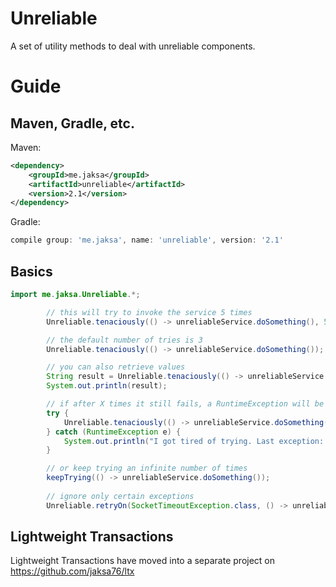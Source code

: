 # Unreliable
A set of utility methods to deal with unreliable components.

# Guide

## Maven, Gradle, etc.

Maven:
```xml
<dependency>
    <groupId>me.jaksa</groupId>
    <artifactId>unreliable</artifactId>
    <version>2.1</version>
</dependency>
```

Gradle:
```groovy
compile group: 'me.jaksa', name: 'unreliable', version: '2.1'
```

## Basics

```java
import me.jaksa.Unreliable.*;
```

```java
        // this will try to invoke the service 5 times
        Unreliable.tenaciously(() -> unreliableService.doSomething(), 5);

        // the default number of tries is 3
        Unreliable.tenaciously(() -> unreliableService.doSomething());

        // you can also retrieve values
        String result = Unreliable.tenaciously(() -> unreliableService.getSomething());
        System.out.println(result);

        // if after X times it still fails, a RuntimeException will be thrown
        try {
            Unreliable.tenaciously(() -> unreliableService.doSomething(), 2);
        } catch (RuntimeException e) {
            System.out.println("I got tired of trying. Last exception: " + e.getCause().getMessage());
        }

        // or keep trying an infinite number of times
        keepTrying(() -> unreliableService.doSomething());
        
        // ignore only certain exceptions
        Unreliable.retryOn(SocketTimeoutException.class, () -> unreliableService.doSomething());
```


## Lightweight Transactions

Lightweight Transactions have moved into a separate project on https://github.com/jaksa76/ltx